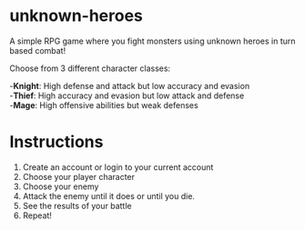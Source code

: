 # unknown-heroes
A simple RPG game where you fight monsters using unknown heroes in turn based combat!

Choose from 3 different character classes:

-**Knight**: High defense and attack but low accuracy and evasion  
-**Thief**:  High accuracy and evasion but low attack and defense  
-**Mage**:   High offensive abilities but weak defenses  

# Instructions

1. Create an account or login to your current account
2. Choose your player character
3. Choose your enemy
4. Attack the enemy until it does or until you die.
5. See the results of your battle
6. Repeat!
